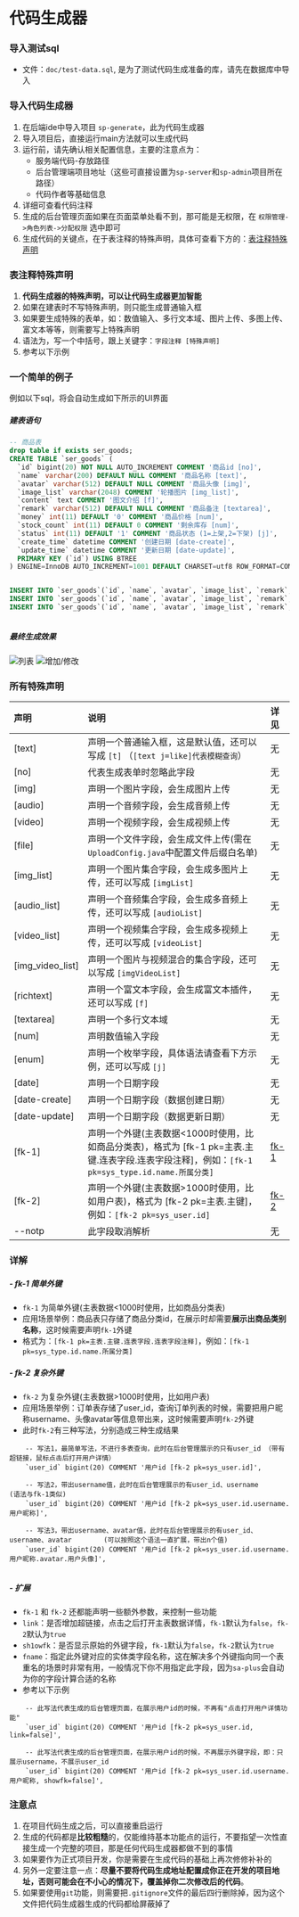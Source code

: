 # 代码生成器 


### 导入测试sql
- 文件：`doc/test-data.sql`, 是为了测试代码生成准备的库，请先在数据库中导入 


### 导入代码生成器
1. 在后端ide中导入项目 `sp-generate`，此为代码生成器
2. 导入项目后，直接运行main方法就可以生成代码
3. 运行前，请先确认相关配置信息，主要的注意点为：
	- 服务端代码-存放路径
	- 后台管理端项目地址（这些可直接设置为`sp-server`和`sp-admin`项目所在路径）
	- 代码作者等基础信息
5. 详细可查看代码注释
6. 生成的后台管理页面如果在页面菜单处看不到，那可能是无权限，在 `权限管理->角色列表->分配权限` 选中即可
7. 生成代码的关键点，在于表注释的特殊声明，具体可查看下方的：[表注释特殊声明](#表注释特殊声明)



### 表注释特殊声明
1. **代码生成器的特殊声明，可以让代码生成器更加智能**
2. 如果在建表时不写特殊声明，则只能生成普通输入框
3. 如果要生成特殊的表单，如：数值输入、多行文本域、图片上传、多图上传、富文本等等，则需要写上特殊声明
4. 语法为，写一个中括号，跟上关键字：`字段注释 [特殊声明]`
5. 参考以下示例 

### 一个简单的例子

例如以下sql，将会自动生成如下所示的UI界面

##### 建表语句
``` sql 
-- 商品表 
drop table if exists ser_goods;
CREATE TABLE `ser_goods` (
  `id` bigint(20) NOT NULL AUTO_INCREMENT COMMENT '商品id [no]', 
  `name` varchar(200) DEFAULT NULL COMMENT '商品名称 [text]', 
  `avatar` varchar(512) DEFAULT NULL COMMENT '商品头像 [img]', 
  `image_list` varchar(2048) COMMENT '轮播图片 [img_list]', 
  `content` text COMMENT '图文介绍 [f]', 
  `remark` varchar(512) DEFAULT NULL COMMENT '商品备注 [textarea]',
  `money` int(11) DEFAULT '0' COMMENT '商品价格 [num]', 
  `stock_count` int(11) DEFAULT 0 COMMENT '剩余库存 [num]',
  `status` int(11) DEFAULT '1' COMMENT '商品状态 (1=上架,2=下架) [j]',
  `create_time` datetime COMMENT '创建日期 [date-create]',
  `update_time` datetime COMMENT '更新日期 [date-update]',
  PRIMARY KEY (`id`) USING BTREE
) ENGINE=InnoDB AUTO_INCREMENT=1001 DEFAULT CHARSET=utf8 ROW_FORMAT=COMPACT COMMENT='商品表';


INSERT INTO `ser_goods`(`id`, `name`, `avatar`, `image_list`, `remark`, `content`, `money`, `stock_count`, `status`, `create_time`, `update_time`) VALUES (1001, '小苹果', 'http://127.0.0.1:8099/upload/image/2020/05-11/1589130441278158564136.jpg', 'http://127.0.0.1:8099/upload/image/2020/05-11/15891304215541588315943.png', '这是一个小呀小苹果', '这是一个小呀小苹果<p><br></p>', 23, 213, 1, now(), now());
INSERT INTO `ser_goods`(`id`, `name`, `avatar`, `image_list`, `remark`, `content`, `money`, `stock_count`, `status`, `create_time`, `update_time`) VALUES (1002, '大鸭梨', 'http://127.0.0.1:8099/upload/image/2020/05-11/15891304588142094778376.png', 'http://127.0.0.1:8099/upload/image/2020/05-11/15891301925381859798545.jpg', '大鸭梨', '<p>大鸭梨图文介绍</p>', 214, 234, 1, now(), now());
INSERT INTO `ser_goods`(`id`, `name`, `avatar`, `image_list`, `remark`, `content`, `money`, `stock_count`, `status`, `create_time`, `update_time`) VALUES (1003, '小橘子', 'http://127.0.0.1:8099/upload/image/2020/05-11/15891326019482012079187.jpg', 'http://127.0.0.1:8099/upload/image/2020/05-11/1589133225670119768604.jpg', '小橘子', '<p>小橘子</p>', 123, 123, 2, now(), now());
	
```


##### 最终生成效果

![列表](https://color-test.oss-cn-qingdao.aliyuncs.com/sa-plus/g-list.png)
![增加/修改](https://color-test.oss-cn-qingdao.aliyuncs.com/sa-plus/g-update.png)		
		


### 所有特殊声明 

| 声明				 | 说明															| 详见		|
| :--------			| :--------														| :--------	|
| [text]			| 声明一个普通输入框，这是默认值，还可以写成 `[t]`	（`[text j=like]代表模糊查询`）			| 无		|
| [no]			| 代表生成表单时忽略此字段										| 无		|
| [img]			| 声明一个图片字段，会生成图片上传								| 无		|
| [audio]			| 声明一个音频字段，会生成音频上传								| 无		|
| [video]			| 声明一个视频字段，会生成视频上传								| 无		|
| [file]			| 声明一个文件字段，会生成文件上传(需在`UploadConfig.java`中配置文件后缀白名单)			| 无		|
| [img_list]		| 声明一个图片集合字段，会生成多图片上传，还可以写成 `[imgList]`	| 无		|
| [audio_list]		| 声明一个音频集合字段，会生成多音频上传，还可以写成 `[audioList]`	| 无		|
| [video_list]		| 声明一个视频集合字段，会生成多视频上传，还可以写成 `[videoList]`	| 无		|
| [img_video_list]		| 声明一个图片与视频混合的集合字段，还可以写成 `[imgVideoList]`	| 无		|
| [richtext]		| 声明一个富文本字段，会生成富文本插件，还可以写成 `[f]`			| 无		|
| [textarea]		| 声明一个多行文本域											| 无		|
| [num]			| 声明数值输入字段												| 无		|
| [enum]			| 声明一个枚举字段，具体语法请查看下方示例，还可以写成 `[j]`		| 无		|
| [date]			| 声明一个日期字段												| 无		|
| [date-create]	| 声明一个日期字段（数据创建日期）								| 无		|
| [date-update]	| 声明一个日期字段（数据更新日期）								| 无		|
| [fk-1] 			| 声明一个外键(主表数据<1000时使用，比如商品分类表)，格式为 [fk-1 pk=主表.主键.连表字段.连表字段注释]，例如：`[fk-1 pk=sys_type.id.name.所属分类]` | [fk-1](#-fk-1-简单外键) |
| [fk-2] 			| 声明一个外键(主表数据>1000时使用，比如用户表)，格式为 [fk-2 pk=主表.主键]，例如：`[fk-2 pk=sys_user.id]` | [fk-2](#-fk-2-复杂外键) |
| --notp			| 此字段取消解析								| 无		|


### 详解

##### - fk-1 简单外键
- `fk-1` 为简单外键(主表数据<1000时使用，比如商品分类表)
- 应用场景举例：商品表只存储了商品分类id，在展示时却需要**展示出商品类别名称**，这时候需要声明`fk-1`外键
- 格式为：`[fk-1 pk=主表.主键.连表字段.连表字段注释]`，例如：`[fk-1 pk=sys_type.id.name.所属分类]`

##### - fk-2 复杂外键
- `fk-2` 为复杂外键(主表数据>1000时使用，比如用户表)
- 应用场景举例：订单表存储了user_id，查询订单列表的时候，需要把用户昵称username、头像avatar等信息带出来，这时候需要声明`fk-2`外键
- 此时`fk-2`有三种写法，分别造成三种生成结果

``` mysql 
	-- 写法1，最简单写法，不进行多表查询，此时在后台管理展示的只有user_id （带有超链接，鼠标点击后打开用户详情）
	`user_id` bigint(20) COMMENT '用户id [fk-2 pk=sys_user.id]',
	
	-- 写法2，带出username值，此时在后台管理展示的有user_id、username		(语法与fk-1类似)
	`user_id` bigint(20) COMMENT '用户id [fk-2 pk=sys_user.id.username.用户昵称]',
	
	-- 写法3，带出username、avatar值，此时在后台管理展示的有user_id、username、avatar		(可以按照这个语法一直扩展，带出n个值)
	`user_id` bigint(20) COMMENT '用户id [fk-2 pk=sys_user.id.username.用户昵称.avatar.用户头像]',
	
```

##### - 扩展

- `fk-1` 和 `fk-2` 还都能声明一些额外参数，来控制一些功能
- `link`：是否增加超链接，点击之后打开主表数据详情，`fk-1`默认为`false`，`fk-2`默认为`true`
- `sh1owfk`：是否显示原始的外键字段，`fk-1`默认为`false`，`fk-2`默认为`true`
- `fname`：指定此外键对应的实体类字段名称，这在解决多个外键指向同一个表重名的场景时非常有用，一般情况下你不用指定此字段，因为`sa-plus`会自动为你的字段计算合适的名称
- 参考以下示例

```
	-- 此写法代表生成的后台管理页面，在展示用户id的时候，不再有"点击打开用户详情功能" 
	`user_id` bigint(20) COMMENT '用户id [fk-2 pk=sys_user.id, link=false]',

	-- 此写法代表生成的后台管理页面，在展示用户id的时候，不再展示外键字段，即：只展示username，不展示user_id 
	`user_id` bigint(20) COMMENT '用户id [fk-2 pk=sys_user.id.username.用户昵称, showfk=false]',
```
		
		

### 注意点 

1. 在项目代码生成之后，可以直接重启运行
2. 生成的代码都是**比较粗糙**的，仅能维持基本功能点的运行，不要指望一次性直接生成一个完整的项目，那是任何代码生成器都做不到的事情
3. 如果要作为正式项目开发，你是需要在生成代码的基础上再次修修补补的 
4. 另外一定要注意一点：**尽量不要将代码生成地址配置成你正在开发的项目地址，否则可能会在不小心的情况下，覆盖掉你二次修改后的代码**。
5. 如果要使用`git`功能，则需要把`.gitignore`文件的最后四行删除掉，因为这个文件把代码生成器生成的代码都给屏蔽掉了










